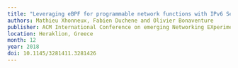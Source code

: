 ```yaml
---
title: "Leveraging eBPF for programmable network functions with IPv6 Segment Routing"
authors: Mathieu Xhonneux, Fabien Duchene and Olivier Bonaventure
publisher: ACM International Conference on emerging Networking EXperiments and Technologies (CoNEXT)
location: Heraklion, Greece
month: 12
year: 2018
doi: 10.1145/3281411.3281426
---
```

